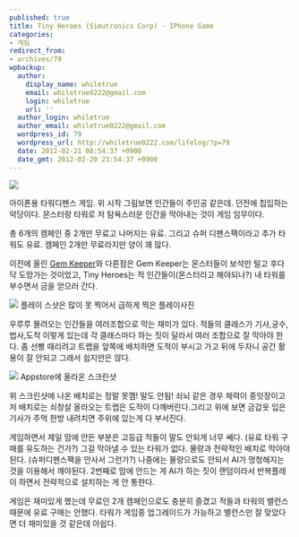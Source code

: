 ```yaml
---
published: true
title: Tiny Heroes (Simutronics Corp) - IPhone Game
categories:
- 게임
redirect_from:
- archives/79
wpbackup:
  author:
    display_name: whiletrue
    email: whiletrue0222@gmail.com
    login: whiletrue
    url: ''
  author_login: whiletrue
  author_email: whiletrue0222@gmail.com
  wordpress_id: 79
  wordpress_url: http://whiletrue0222.com/lifelog/?p=79
  date: 2012-02-21 08:54:37 +0900
  date_gmt: 2012-02-20 23:54:37 +0900
---
```


![](https://lh4.googleusercontent.com/-IYcv1pixy88/T0GNpId-2vI/AAAAAAAACk4/mYFDVuKwQRo/s480/IMG_1080.PNG)

아이폰용 타워디펜스 게임.
위 시작 그림보면 인간들이 주인공 같은데.
던전에 칩입하는 악당이다.
몬스터랑 타워로 저 탐욕스러운 인간을 막아내는 것이 게임 임무이다.

총 6개의 캠페인 중 2개만 무료고 나머지는 유료.
그리고 슈퍼 디펜스팩이라고 추가 타워도 유료.
캠페인 2개만 무료라지만 양이 꽤 많다.

이전에 올린 [Gem Keeper](http://whiletrue0222.com/lifelog/archives/76)와 다른점은 Gem Keeper는 몬스터들이 보석만 털고 후다닥 도망가는 것이었고, Tiny Heroes는 적 인간들이(몬스터라고 해야되나?) 내 타워를 부수면서 금을 얻으러 간다.

![](https://lh4.googleusercontent.com/-fiGNml4zLyc/T0GNs0iTI8I/AAAAAAAACk4/48JLQFb8Kbg/s480/IMG_1084.PNG)
플레이 스샷은 많이 못 찍어서 급하게 찍은 플레이사진

우루루 몰려오는 인간들을 여러조합으로 막는 재미가 있다.
적들의 클래스가 기사,궁수,법사,도적 이렇게 있는데 각 클래스마다 하는 짓이 달라서 여러 조합으로 잘 막아야 한다.
좀 선빵 때리려고 트랩을 앞쪽에 배치하면 도적이 부시고 가고 뒤에 두자니 공간 활용이 잘 안되고 그래서 쉽지만은 않다.

![](https://lh4.googleusercontent.com/-YApZvIWn0mo/T0LaBDuxssI/AAAAAAAAClQ/wqc7jWz4BWw/s480/mzl.tmjljldr.320x480-75.jpg)
Appstore에 올라온 스크린샷

위 스크린샷에 나온 배치로는 정말 못깸! 말도 안됨!
쇠뇌 같은 경우 체력이 종잇장이고 저 배치로는 쇠창살 올라오는 트랩은 도적이 다깨버린다.그리고 위에 보면 금갑옷 입은 기사가 주먹 한방
내려치면 주위에 있는게 다 부서진다.

게임하면서 제일 맘에 안든 부분은 고등급 적들이 말도 안되게 너무 쎄다. (유료 타워 구매를 유도하는 건가?)
그걸 막아낼 수 있는 타워가 없다. 물량과 전략적인 배치로 막아야된다. (슈퍼디펜스팩을 안사서 그런가?)
나중에는 물량으로도 안되서 AI가 멍청해지는 것을 이용해서 깨야된다.
2번째로 맘에 안드는 게 AI가 하는 짓이 랜덤이라서  반복플레이 하면서 전략적으로 설치하는 게 안 통한다.

게임은 재미있게 했는데 무료인 2개 캠페인으로도 충분히 즐겼고 적들과 타워의 밸런스 때문에 유료 구매는 안했다.
타워가 게임중 업그레이드가 가능하고 밸런스만 잘 맞았다면 더 재미있을 것 같은데 아쉽다.
